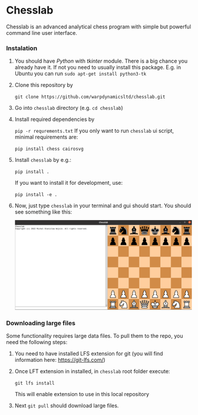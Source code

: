 # Chesslab

Chesslab is an advanced analytical chess program with simple but powerful command line user interface.

### Instalation

1. You should have <i>Python</i> with <i>tkinter</i> module. 
There is a big chance you already have it. If not you need to usually install
this package. E.g. in Ubuntu you can run `sudo apt-get install python3-tk`   
2. Clone this repository by

    ```git clone https://github.com/warpdynamicsltd/chesslab.git```
3. Go into `chesslab` directory (e.g. `cd chesslab`)
4. Install required dependencies by

    ```pip -r requrements.txt```
    If you only want to run `chesslab` ui script, minimal requirements are:

    ```pip install chess cairosvg```
5. Install `chesslab` by e.g.:

    ```pip install .```

    If you want to install it for development, use:

    ```pip install -e .```
6. Now, just type `chesslab` in your terminal and gui should start. You should see something like this:

   ![Alt Chesslab](img/chesslab.png)

### Downloading large files

Some functionality requires large data files. To pull them to the repo, 
you need the following steps:  

1. You need to have installed LFS extension for git
(you will find information here: https://git-lfs.com/)
2. Once LFT extension in installed, in `chesslab` root folder execute:
   
   ```git lfs install```

   This will enable extension to use in this local repository
3. Next `git pull` should download large files.